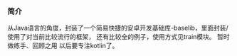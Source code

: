 ### 简介

从Java语言的角度，封装了一个简易快捷的安卓开发基础库-baselib，里面封装/使用了对当前比较流行的框架，
还有比较全的例子，使用方式见train模块。
暂时做练手、回顾之用
以后要专注kotlin了。